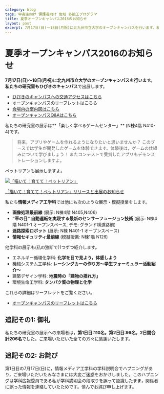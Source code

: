 ```yaml
---
category: blog
tags: 中高生向け 保護者向け 告知 多能工プログラマ
title: 夏季オープンキャンパス2016のお知らせ
layout: post
excerpt: 7月17日(日)〜18日(月祝)に北九州市立大学のオープンキャンパスを行います。私たちの研究室もひびきのキャンパスで出展します。
---
```

# 夏季オープンキャンパス2016のお知らせ

**7月17日(日)〜18日(月祝)**に北九州市立大学のオープンキャンパスを行います。私たちの研究室も**ひびきのキャンパス**で出展します。

* [ひびきのキャンパスへの交通アクセスはこちら](http://www.kitakyu-u.ac.jp/env/access.html)
* [オープンキャンパスのリーフレットはこちら](http://www.kitakyu-u.ac.jp/env/entrance_exam/opencampus/2628.html)
* [会場内の案内図はこちら](http://www.kitakyu-u.ac.jp/env/entrance_exam/opencampus/2635.html)
* [オープンキャンパスQ&Aはこちら](http://www.kitakyu-u.ac.jp/env/entrance_exam/opencampus/2657.html)

私たちの研究室の展示は**「楽しく学べるゲームセンター」** (N棟4階 N410-4)です。

> 将来，アプリやゲームを作れるようになりたいと思いませんか？ このブースでは学生が開発したゲームを体験できます。体験後は，ゲームの仕組みについて学びましょう！ またコンテストで受賞したアプリもデモンストレーションしますよ。

ペットリアンも展示しますよ。

[![「描いて！育てて！ペットリアン」](https://lh3.googleusercontent.com/_MshGL5lsprXIuNV7_tAyyZaIzcjwUzF68_DIx5yV3PaOTBsYpw2f9Sua0wWUH88qg=w300-rw)](/blog/2016/06/25/Petlian.html)

[「描いて！育てて！ペットリアン」リリースと出展のお知らせ](/blog/2016/06/25/Petlian.html)

私たち**情報メディア工学科**では他にも次のような展示・模擬授業をします。

* **画像処理最前線** (展示: N棟4階 N405,N406)
* **"車の目" 自動運転を実現する最新のセンサーフュージョン技術** (展示: N棟4階 N401-1 オープンスペース, デモ: グランド横道路前)
* **迷路探索ロボット** (展示: N棟 N401-1 オープンスペース)
* **情報セキュリティ最前線** (模擬授業: N棟1階 N126)

他学科の展示も(私の独断で)1つずつ紹介します。

* エネルギー循環化学科: **化学を目で見よう，体感しよう**
* 機械システム工学科: **レーシングカーの作り方〜学生フォーミュラー活動紹介〜**
* 建築デザイン学科: **地震時の「建物の揺れ方」**
* 環境生命工学科: **タンパク質の物理と化学**

これらの詳細はリーフレットをご覧ください。

* [オープンキャンパスのリーフレットはこちら](http://www.kitakyu-u.ac.jp/env/entrance_exam/opencampus/2628.html)

## 追記その1: 御礼

私たちの研究室の展示への来場者は，**第1日目:110名，第2日目:96名，2日間合計206名**でした。ご来場いただいた全ての方々に感謝いたします。

## 追記その2: お詫び

第1日目の7月17日(日)に，情報メディア工学科の学科説明会でハプニングがあり，ご来場いただいたみなさまには大変ご迷惑をおかけしました。このハプニングは学科広報委員である私が学科説明会の段取りを誤って認識したまま，関係者に誤った情報を連絡していたためです。慎んでお詫び申し上げます。

